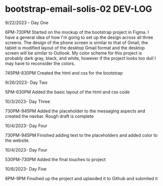 # bootstrap-email-solis-02 DEV-LOG 
9/22/2023 - Day One 

6PM-730PM
Started on the mockup of the bootstrap project in Figma. I have a general idea of how I'm going to set up the design across all three screens. The design of the phone screen is similar to that of Gmail, the tablet is modified layout of the desktop Gmail format and the desktop screen will be similar to Outlook. My color scheme for this project is probably dark gray, black, and white, however if the project looks too dull I may have to reconsider the colors.

745PM-830PM
Created the html and css for the bootstrap

9/26/2023- Day Two 

5PM-630PM
Added the basic layout of the html and css code 

10/3/2023- Day Three

730PM-945PM
Added the placeholder to the messaging aspects and created the navbar. Rough draft is complete 

10/4/2023- Day Four

730PM-945PM
Finished adding text to the placeholders and added color to the website. 

10/4/2023- Day Four

530PM-730PM
Added the final touches to project 

10/6/2023- Day Five

8PM-9PM
Finsihed up the project and uplaoded it to Github and submited it









